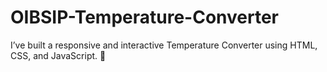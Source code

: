 # OIBSIP-Temperature-Converter
I’ve built a responsive and interactive Temperature Converter using HTML, CSS, and JavaScript. 🔧
